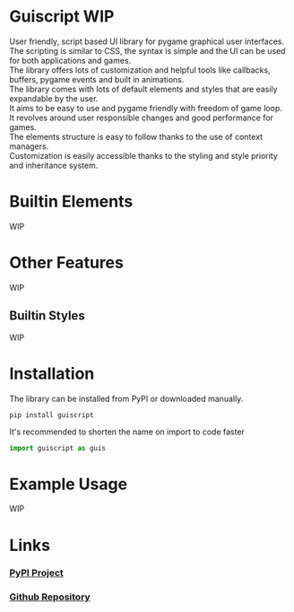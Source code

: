 # Guiscript WIP

User friendly, script based UI library for pygame graphical user interfaces.<br>
The scripting is similar to CSS, the syntax is simple and the UI can be used for both applications and games.<br>
The library offers lots of customization and helpful tools like callbacks, buffers, pygame events and built in animations.<br>
The library comes with lots of default elements and styles that are easily expandable by the user.<br>
It aims to be easy to use and pygame friendly with freedom of game loop.<br>
It revolves around user responsible changes and good performance for games.<br>
The elements structure is easy to follow thanks to the use of context managers.<br>
Customization is easily accessible thanks to the styling and style priority and inheritance system.

# Builtin Elements
WIP

# Other Features
WIP

## Builtin Styles
WIP

# Installation
The library can be installed from PyPI or downloaded manually.
```
pip install guiscript
```
It's recommended to shorten the name on import to code faster
```py
import guiscript as guis
```

# Example Usage
WIP

# Links
### [PyPI Project](https://pypi.org/project/guiscript/)
### [Github Repository](https://github.com/Damus666/Guiscript)